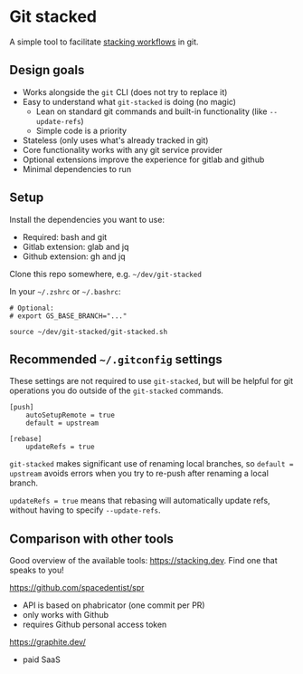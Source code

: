 # Git stacked

A simple tool to facilitate [stacking workflows](https://www.stacking.dev/) in git.

## Design goals

- Works alongside the `git` CLI (does not try to replace it)
- Easy to understand what `git-stacked` is doing (no magic)
    - Lean on standard git commands and built-in functionality (like `--update-refs`)
    - Simple code is a priority
- Stateless (only uses what's already tracked in git)
- Core functionality works with any git service provider
- Optional extensions improve the experience for gitlab and github
- Minimal dependencies to run

## Setup

Install the dependencies you want to use:
- Required: bash and git
- Gitlab extension: glab and jq
- Github extension: gh and jq

Clone this repo somewhere, e.g. `~/dev/git-stacked`

In your `~/.zshrc` or `~/.bashrc`:
```
# Optional:
# export GS_BASE_BRANCH="..."

source ~/dev/git-stacked/git-stacked.sh
```

## Recommended `~/.gitconfig` settings

These settings are not required to use `git-stacked`, but will be helpful for git operations you do outside of the `git-stacked` commands.

```
[push]
    autoSetupRemote = true
    default = upstream

[rebase]
    updateRefs = true
```

`git-stacked` makes significant use of renaming local branches, so `default = upstream` avoids errors when you try to re-push after renaming a local branch.

`updateRefs = true` means that rebasing will automatically update refs, without having to specify `--update-refs`.

## Comparison with other tools

Good overview of the available tools: https://stacking.dev. Find one that speaks to you!

https://github.com/spacedentist/spr
- API is based on phabricator (one commit per PR)
- only works with Github
- requires Github personal access token

https://graphite.dev/
- paid SaaS
